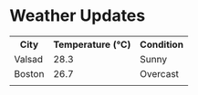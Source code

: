 # Weather Updates

<!-- WEATHER-UPDATE-START -->
<table><tr><th>City</th><th>Temperature (°C)</th><th>Condition</th></tr><tr><td>Valsad</td><td>28.3</td><td>Sunny</td></tr><tr><td>Boston</td><td>26.7</td><td>Overcast</td></tr><tr><td></td><td></td><td></td></tr></table>
<!-- WEATHER-UPDATE-END -->
